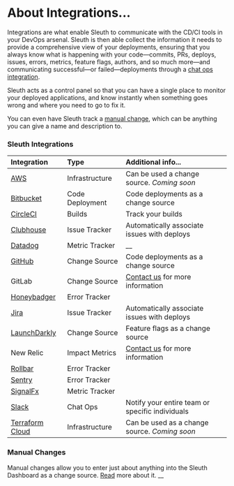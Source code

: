 # About Integrations...

Integrations are what enable Sleuth to communicate with the CD/CI tools in your DevOps arsenal. Sleuth is then able collect the information it needs to provide a comprehensive view of your deployments, ensuring that you always know what is happening with your code—commits, PRs, deploys, issues, errors, metrics, feature flags, authors, and so much more—and communicating successful—or failed—deployments through a [chat ops integration](about-integrations.md#chat-ops). 

Sleuth acts as a control panel so that you can have a single place to monitor your deployed applications, and know instantly when something goes wrong and where you need to go to fix it.

You can even have Sleuth track a [manual change](manual-changes.md), which can be anything you can give a name and description to. 

### Sleuth Integrations

| Integration | Type | Additional info... |
| :--- | :--- | :--- |
| [AWS](change-sources/infrastructure/aws.md) | Infrastructure | Can be used a change source. _Coming soon_ |
| [Bitbucket](change-sources/code-deployment/bitbucket.md) | Code Deployment | Code deployments as a change source |
| [CircleCI](builds/circleci.md) | Builds | Track your builds |
| [Clubhouse](issue-trackers/clubhouse.md) | Issue Tracker | Automatically associate issues with deploys |
| [Datadog](impact-sources/metrics/datadog.md) | Metric Tracker | \_\_ |
| [GitHub](change-sources/code-deployment/github.md) | Change Source | Code deployments as a change source |
| GitLab | Change Source | [Contact us](mailto:support@sleuth.io?subject=Interested%20in%20New%20Relic%20integration) for more information |
| [Honeybadger](impact-sources/errors/honeybadger.md) | Error Tracker |  |
| [Jira](issue-trackers/jira.md) | Issue Tracker | Automatically associate issues with deploys |
| [LaunchDarkly](change-sources/feature-flags/launchdarkly.md) | Change Source | Feature flags as a change source |
| New Relic | Impact Metrics | [Contact us](mailto:support@sleuth.io?subject=Interested%20in%20New%20Relic%20integration) for more information |
| [Rollbar](impact-sources/errors/rollbar.md) | Error Tracker |  |
| [Sentry](impact-sources/errors/sentry.md) | Error Tracker |  |
| [SignalFx](impact-sources/metrics/signalfx.md) | Metric Tracker |  |
| [Slack](chat-ops/slack.md) | Chat Ops | Notify your entire team or specific individuals |
| [Terraform Cloud](change-sources/infrastructure/terraform-cloud.md) | Infrastructure | Can be used as a change source. _Coming soon_ |

### Manual Changes

Manual changes allow you to enter just about anything into the Sleuth Dashboard as a change source. [Read](manual-changes.md) more about it.  __

